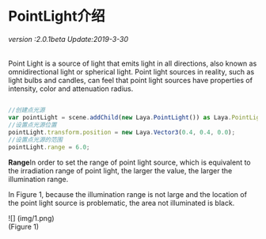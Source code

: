 # PointLight介绍

###### *version :2.0.1beta   Update:2019-3-30*

Point Light is a source of light that emits light in all directions, also known as omnidirectional light or spherical light. Point light sources in reality, such as light bulbs and candles, can feel that point light sources have properties of intensity, color and attenuation radius.


```javascript

//创建点光源
var pointLight = scene.addChild(new Laya.PointLight()) as Laya.PointLight;
//设置点光源位置
pointLight.transform.position = new Laya.Vector3(0.4, 0.4, 0.0);
//设置点光源的范围
pointLight.range = 6.0;
```


**Range**In order to set the range of point light source, which is equivalent to the irradiation range of point light, the larger the value, the larger the illumination range.

In Figure 1, because the illumination range is not large and the location of the point light source is problematic, the area not illuminated is black.

![] (img/1.png)<br> (Figure 1)

